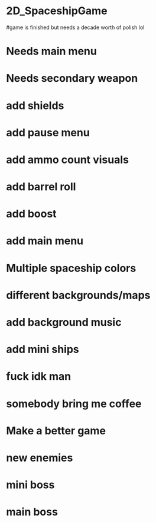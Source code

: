 # 2D_SpaceshipGame
#game is finished  but needs a decade worth of polish lol
# Needs main menu 
# Needs secondary weapon
# add shields
# add pause menu
# add ammo count visuals
# add barrel roll
# add boost
# add main menu
#  Multiple spaceship colors
#  different backgrounds/maps
# add background music
# add mini ships
# fuck idk man
# somebody bring me coffee
# Make a better game
# new enemies
# mini boss 
# main boss
